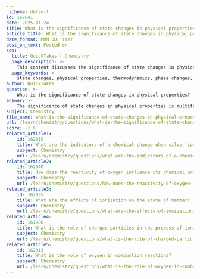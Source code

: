 ```yaml
---
_schema: default
id: 162041
date: 2025-01-24
title: What is the significance of state changes in physical properties?
article_title: What is the significance of state changes in physical properties?
date_format: MMM DD, YYYY
post_on_text: Posted on
seo:
  title: QuickTakes | Chemistry
  page_description: >-
    This content discusses the significance of state changes in physical properties, including their role in understanding thermodynamic processes, reversibility, impact on chemical properties, and practical applications across various industries.
  page_keywords: >-
    state changes, physical properties, thermodynamics, phase changes, reversibility, chemical properties, solubility, energy transfer, applications, materials science
author: QuickTakes
question: >-
    What is the significance of state changes in physical properties?
answer: >-
    The significance of state changes in physical properties is multifaceted and plays a crucial role in understanding the behavior of substances in various contexts. Here are some key points regarding the importance of state changes:\n\n1. **Understanding Physical Properties**: State changes, such as melting, freezing, evaporation, and condensation, are fundamental physical changes that illustrate how substances can exist in different forms (solid, liquid, gas) without altering their chemical identity. For example, water can exist as ice (solid), liquid water, or water vapor (gas), and these states are characterized by distinct physical properties such as density, shape, and volume.\n\n2. **Thermodynamic Phenomena**: State changes are thermodynamic processes that involve the transfer of heat and energy. During these changes, the arrangement and energy of particles within a substance are altered. For instance, when ice melts to form water, energy is absorbed, leading to a change in the arrangement of water molecules from a rigid structure to a more fluid state. This understanding is essential in fields such as chemistry, physics, and engineering.\n\n3. **Reversibility**: Many state changes are reversible, meaning that a substance can return to its original state under the right conditions. For example, the freezing of water to ice can be reversed by applying heat to melt the ice back into water. This reversibility is significant in various applications, including refrigeration and phase change materials used in thermal management.\n\n4. **Impact on Chemical Properties**: While physical changes do not alter the chemical composition of a substance, they can influence its chemical properties and reactivity. For example, the state of a substance can affect its solubility, reaction rates, and interactions with other substances. Understanding these relationships is vital in fields such as materials science and chemical engineering.\n\n5. **Practical Applications**: Knowledge of state changes is applied in numerous industries, including food processing, pharmaceuticals, and materials manufacturing. For instance, the freezing and thawing of food products can affect their texture and flavor, while the phase transitions of materials can be critical in designing effective insulation or thermal storage systems.\n\nIn summary, state changes are significant in understanding the physical properties of substances, their thermodynamic behavior, and their practical applications across various scientific and industrial fields. These changes provide insights into the nature of matter and its interactions, which are essential for advancements in technology and science.
subject: Chemistry
file_name: what-is-the-significance-of-state-changes-in-physical-properties.md
url: /learn/chemistry/questions/what-is-the-significance-of-state-changes-in-physical-properties
score: -1.0
related_article1:
    id: 162019
    title: What are the indicators of a chemical change when silver ions react with chloride ions?
    subject: Chemistry
    url: /learn/chemistry/questions/what-are-the-indicators-of-a-chemical-change-when-silver-ions-react-with-chloride-ions
related_article2:
    id: 162040
    title: How does the reactivity of oxygen influence its chemical properties?
    subject: Chemistry
    url: /learn/chemistry/questions/how-does-the-reactivity-of-oxygen-influence-its-chemical-properties
related_article3:
    id: 162035
    title: What are the effects of ionization on the state of matter?
    subject: Chemistry
    url: /learn/chemistry/questions/what-are-the-effects-of-ionization-on-the-state-of-matter
related_article4:
    id: 161986
    title: What is the role of charged particles in the process of ionization?
    subject: Chemistry
    url: /learn/chemistry/questions/what-is-the-role-of-charged-particles-in-the-process-of-ionization
related_article5:
    id: 162013
    title: What is the role of oxygen in combustion reactions?
    subject: Chemistry
    url: /learn/chemistry/questions/what-is-the-role-of-oxygen-in-combustion-reactions
---
```


&nbsp;